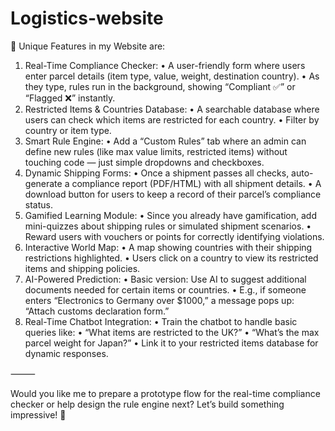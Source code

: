 # Logistics-website
🌟 Unique Features in my Website are:
1.	Real-Time Compliance Checker:
•	A user-friendly form where users enter parcel details (item type, value, weight, destination country).
•	As they type, rules run in the background, showing “Compliant ✅” or “Flagged ❌” instantly.
2.	Restricted Items & Countries Database:
•	A searchable database where users can check which items are restricted for each country.
•	Filter by country or item type.
3.	Smart Rule Engine:
•	Add a “Custom Rules” tab where an admin can define new rules (like max value limits, restricted items) without touching code — just simple dropdowns and checkboxes.
4.	Dynamic Shipping Forms:
•	Once a shipment passes all checks, auto-generate a compliance report (PDF/HTML) with all shipment details.
•	A download button for users to keep a record of their parcel’s compliance status.
5.	Gamified Learning Module:
•	Since you already have gamification, add mini-quizzes about shipping rules or simulated shipment scenarios.
•	Reward users with vouchers or points for correctly identifying violations.
6.	Interactive World Map:
•	A map showing countries with their shipping restrictions highlighted.
•	Users click on a country to view its restricted items and shipping policies.
7.	AI-Powered Prediction:
•	Basic version: Use AI to suggest additional documents needed for certain items or countries.
•	E.g., if someone enters “Electronics to Germany over $1000,” a message pops up: “Attach customs declaration form.”
8.	Real-Time Chatbot Integration:
•	Train the chatbot to handle basic queries like:
•	“What items are restricted to the UK?”
•	“What’s the max parcel weight for Japan?”
•	Link it to your restricted items database for dynamic responses.

⸻

Would you like me to prepare a prototype flow for the real-time compliance checker or help design the rule engine next? Let’s build something impressive! 🚀
